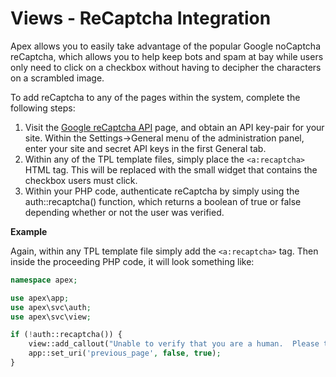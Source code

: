 
# Views - ReCaptcha Integration

Apex allows you to easily take advantage of the popular Google noCaptcha reCaptcha, which allows you to help
keep bots and spam at bay while users only need to click on a checkbox without having to decipher the
characters on a scrambled image.

To add reCaptcha to any of the pages within the system, complete the following steps:

1. Visit the [Google reCaptcha API](https://www.google.com/recaptcha/admin) page, and obtain an API key-pair for your site.  Within the Settings->General menu of the administration panel, enter your site and secret API keys in the first General tab.
2.  Within any of the TPL template files, simply place the `<a:recaptcha>` HTML tag.  This will be replaced with the small widget that contains the checkbox users must click.
3.  Within your PHP code, authenticate reCaptcha by simply using the auth::recaptcha() function, which returns a boolean of true or false depending whether or not the user was verified.


**Example**

Again, within any TPL template file simply add the `<a:recaptcha>` tag.  Then inside the proceeding PHP code,
it will look something like:

~~~php
namespace apex;

use apex\app;
use apex\svc\auth;
use apex\svc\view;

if (!auth::recaptcha()) {
    view::add_callout("Unable to verify that you are a human.  Please try again", 'error');
    app::set_uri('previous_page', false, true);
}
~~~



